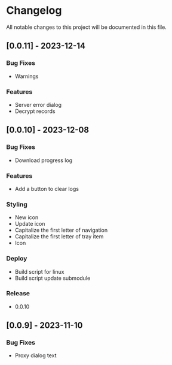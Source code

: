 # Changelog

All notable changes to this project will be documented in this file.

## [0.0.11] - 2023-12-14

### Bug Fixes

- Warnings

### Features

- Server error dialog
- Decrypt records

## [0.0.10] - 2023-12-08

### Bug Fixes

- Download progress log

### Features

- Add a button to clear logs

### Styling

- New icon
- Update icon
- Capitalize the first letter of navigation
- Capitalize the first letter of tray item
- Icon

### Deploy

- Build script for linux
- Build script update submodule

### Release

- 0.0.10

## [0.0.9] - 2023-11-10

### Bug Fixes

- Proxy dialog text

<!-- generated by git-cliff -->
